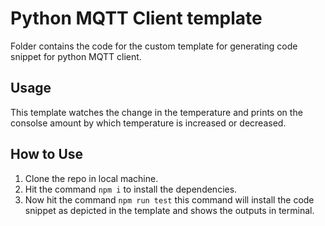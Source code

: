 # Python MQTT Client template

Folder contains the code for the custom template for generating code snippet for python MQTT client.

## Usage

This template watches the change in the temperature and prints on the consolse amount by which temperature is increased or decreased.

## How to Use

1. Clone the repo in local machine.
2. Hit the command `npm i` to install the dependencies.
3. Now hit the command `npm run test` this command will install the code snippet as depicted in the template and shows the outputs in terminal.
